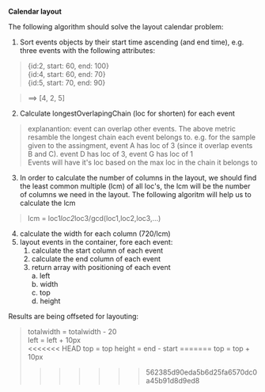 
**Calendar layout**  

The following algorithm should solve the layout calendar problem:  
1. Sort events objects by their start time ascending (and end time), e.g. three events with the following attributes:  
> {id:2, start: 60, end: 100}  
> {id:4, start: 60, end: 70}  
> {id:5, start: 70, end: 90}  

> ==> [4, 2, 5]  
 
2. Calculate longestOverlapingChain (loc for shorten) for each event 
> explanantion: event can overlap other events. The above metric
> resamble the longest chain each event belongs to.   e.g. for the
> sample given to the assingment, event A has loc of 3 (since it overlap
> events B and C). event D has loc of 3, event G has loc of 1  
> Events will have it's loc based on the max loc in the chain it belongs to 
  

3. In order to calculate the number of columns in the layout, we should find the least common multiple (lcm) of all loc's, the lcm will be the number of columns we need in the layout. The following algoritm will help us to calculate the lcm

> lcm = loc1*loc2*loc3/gcd(loc1,loc2,loc3,...)

4. calculate the width for each column (720/lcm)
5. layout events in the container, fore each event:
	1. calculate the start column of each event  
	2. calculate the end column of each event  
	3. return array with positioning of each event  
		a. left  
		b. width  
		c. top  
		d. height

Results are being offseted for layouting:

> totalwidth = totalwidth - 20  
> left = left + 10px  
<<<<<<< HEAD
> top = top
> height = end - start
=======
> top = top + 10px
>>>>>>> 562385d90eda5b6d25fa6570dc0a45b91d8d9ed8
